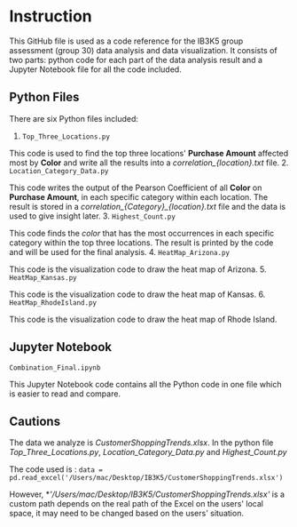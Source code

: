 
# Instruction
This GitHub file is used as a code reference for the IB3K5 group assessment (group 30) data analysis and data visualization. It consists of two parts: python code for each part of the data analysis result and a Jupyter Notebook file for all the code included.


## Python Files
There are six Python files included:
1. `Top_Three_Locations.py `

This code is used to find the top three locations' **Purchase Amount** affected most by **Color** and write all the results into a *correlation_{location}.txt* file.
2. `Location_Category_Data.py `

This code writes the output of the Pearson Coefficient of all **Color** on **Purchase Amount**, in each specific category within each location. The result is stored in a *correlation_{Category}_{location}.txt* file and the data is used to give insight later.
3. `Highest_Count.py`

This code finds the *color* that has the most occurrences in each specific category within the top three locations. The result is printed by the code and will be used for the final analysis.
4. `HeatMap_Arizona.py`

This code is the visualization code to draw the heat map of Arizona.
5. `HeatMap_Kansas.py `

This code is the visualization code to draw the heat map of Kansas.
6. `HeatMap_RhodeIsland.py `

This code is the visualization code to draw the heat map of Rhode Island.


## Jupyter Notebook
`Combination_Final.ipynb `

This Jupyter Notebook code contains all the Python code in one file which is easier to read and compare.

## Cautions
The data we analyze is *CustomerShoppingTrends.xlsx*.
In the python file *Top_Three_Locations.py*, *Location_Category_Data.py* and *Highest_Count.py*

The code used is :
`data = pd.read_excel('/Users/mac/Desktop/IB3K5/CustomerShoppingTrends.xlsx')`

However, **'/Users/mac/Desktop/IB3K5/CustomerShoppingTrends.xlsx'* is a custom path depends on the real path of the Excel on the users' local space, it may need to be changed based on the users' situation.


